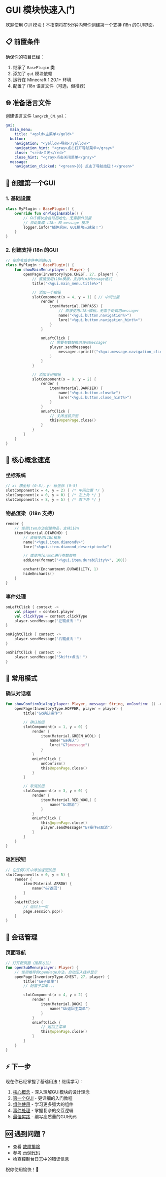 # GUI 模块快速入门

欢迎使用 GUI 模块！本指南将在5分钟内带你创建第一个支持 i18n 的GUI界面。

## 📋 前置条件

确保你的项目已经：
1. 继承了 `BasePlugin` 类
2. 添加了 `gui` 模块依赖
3. 运行在 Minecraft 1.20.1+ 环境
4. 配置了 i18n 语言文件（可选，但推荐）

## 🌐 准备语言文件

创建语言文件 `lang/zh_CN.yml`：
```yaml
gui:
  main_menu:
    title: "<gold>主菜单</gold>"
  button:
    navigation: "<yellow>导航</yellow>"
    navigation_hint: "<gray>点击打开导航菜单</gray>"
    close: "<red>关闭</red>"
    close_hint: "<gray>点击关闭菜单</gray>"
  message:
    navigation_clicked: "<green>{0} 点击了导航按钮！</green>"
```

## 🚀 创建第一个GUI

### 1. 基础设置

```kotlin
class MyPlugin : BasePlugin() {
    override fun onPluginEnable() {
        // GUI模块会自动初始化，无需额外设置
        // 自动集成 i18n 和 message 模块
        logger.info("插件启用，GUI模块已就绪！")
    }
}
```

### 2. 创建支持 i18n 的GUI

```kotlin
// 在命令或事件中创建GUI
class MyPlugin : BasePlugin() {
    fun showMainMenu(player: Player) {
        openPage(InventoryType.CHEST, 27, player) {
            // 直接使用i18n模板，支持MiniMessage格式
            title("<%gui.main_menu.title%>")

            // 添加一个按钮
            slotComponent(x = 4, y = 1) { // 中间位置
                render {
                    item(Material.COMPASS) {
                        // 直接使用i18n模板，无需手动调用messager
                        name("<%gui.button.navigation%>")
                        lore("<%gui.button.navigation_hint%>")
                    }
                }

                onLeftClick {
                    // 需要参数替换时使用messager
                    player.sendMessage(
                        messager.sprintf("<%gui.message.navigation_clicked%>", player.name)
                    )
                }
            }

            // 添加关闭按钮
            slotComponent(x = 8, y = 2) {
                render {
                    item(Material.BARRIER) {
                        name("<%gui.button.close%>")
                        lore("<%gui.button.close_hint%>")
                    }
                }
                onLeftClick {
                    // 关闭当前页面
                    this@openPage.close()
                }
            }
        }
    }
}
```

## 🎯 核心概念速览

### 坐标系统
```kotlin
// x: 横坐标 (0-8)，y: 纵坐标 (0-5)
slotComponent(x = 4, y = 2) { /* 中间位置 */ }
slotComponent(x = 0, y = 0) { /* 左上角 */ }
slotComponent(x = 8, y = 5) { /* 右下角 */ }
```

### 物品渲染（i18n 支持）
```kotlin
render {
    // 使用item方法创建物品，支持i18n
    item(Material.DIAMOND) {
        // 直接使用i18n模板
        name("<%gui.item.diamond%>")
        lore("<%gui.item.diamond_description%>")

        // 或使用format进行参数替换
        addLore(format("<%gui.item.durability%>", 100))

        enchant(Enchantment.DURABILITY, 1)
        hideEnchants()
    }
}
```

### 事件处理
```kotlin
onLeftClick { context ->
    val player = context.player
    val clickType = context.clickType
    player.sendMessage("左键点击！")
}

onRightClick { context ->
    player.sendMessage("右键点击！")
}

onShiftClick { context ->
    player.sendMessage("Shift+点击！")
}
```

## 🔧 常用模式

### 确认对话框
```kotlin
fun showConfirmDialog(player: Player, message: String, onConfirm: () -> Unit) {
    openPage(InventoryType.HOPPER, player = player) {
        title("&c确认操作")

        // 确认按钮
        slotComponent(x = 1, y = 0) {
            render {
                item(Material.GREEN_WOOL) {
                    name("&a确认")
                    lore("&7$message")
                }
            }
            onLeftClick {
                onConfirm()
                this@openPage.close()
            }
        }

        // 取消按钮
        slotComponent(x = 3, y = 0) {
            render {
                item(Material.RED_WOOL) {
                    name("&c取消")
                }
            }
            onLeftClick {
                this@openPage.close()
                player.sendMessage("&7操作已取消")
            }
        }
    }
}
```

### 返回按钮
```kotlin
// 在任何GUI中添加返回按钮
slotComponent(x = 0, y = 5) {
    render {
        item(Material.ARROW) {
            name("&7返回")
        }
    }
    onLeftClick {
        // 返回上一页
        page.session.pop()
    }
}
```

## 📱 会话管理

### 页面导航
```kotlin
// 打开新页面（推荐方法）
fun openSubMenu(player: Player) {
    // 使用推荐的openPage方法，自动压入栈并显示
    openPage(InventoryType.CHEST, 27, player) {
        title("&e子菜单")
        // 配置子菜单...

        slotComponent(x = 4, y = 2) {
            render {
                item(Material.BOOK) {
                    name("&b返回主菜单")
                }
            }
            onLeftClick {
                // 返回主菜单
                this@openPage.close()
            }
        }
    }
}
```

## ⚡ 下一步

现在你已经掌握了基础用法！继续学习：

1. [核心概念](CONCEPTS.md) - 深入理解GUI模块的设计理念
2. [第一个GUI](tutorials/01-first-gui.md) - 更详细的入门教程
3. [组件使用](tutorials/02-components.md) - 学习更多强大的组件
4. [事件处理](tutorials/03-events.md) - 掌握复杂的交互逻辑
5. [最佳实践](guides/best-practices.md) - 编写高质量的GUI代码

## 🆘 遇到问题？

- 查看 [故障排除](guides/troubleshooting.md)
- 参考 [示例代码](examples/)
- 检查控制台日志中的错误信息

祝你使用愉快！🎉

